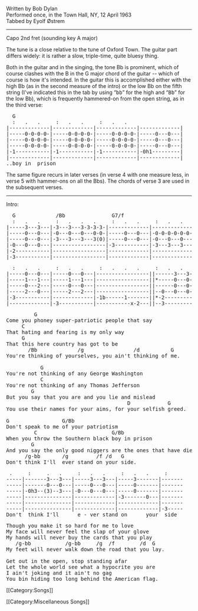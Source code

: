 Written by Bob Dylan<br>
Performed once, in the Town Hall, NY, 12 April 1963<br>
Tabbed by Eyolf Østrem

----
Capo 2nd fret (sounding key A major)

The tune is a close relative to the tune of Oxford Town. The guitar
part differs widely: it is rather a slow, triple-time, quite bluesy
thing.

<!-- Strange formating to help seal not to make B$\flat$, etc. out of this -->
Both in the guitar and in the singing, the tone Bb is prominent,
which of course clashes with the B in the G major chord of the guitar --
which of course is how it's intended. In the guitar this is accomplished
either with the high Bb (as in the second measure of the intro) or the
low Bb on the fifth string (I've indicated this in the tab by using
“<tt>b</tt><tt>b</tt>” for the high and
“<tt>B</tt><tt>b</tt>” for the low Bb), which is frequently
hammered-on from the open string, as in the third verse:

<pre class="tab">
  G
  :   .   .     :   .   .     :   .   .
|-------------|-------------|-------------|-------------|
|-----0-0-0-0-|-----0-0-0-0-|-----0-0-0-0-|-----0---0---|
|-----0-0-0-0-|-----0-0-0-0-|-----0-0-0-0-|-----0---0---|
|-----0-0-0-0-|-----0-0-0-0-|-----0-0-0-0-|-----0---0---|
|-1-----------|-1-----------|-1-----------|-0h1---------|
|-------------|-------------|-------------|-------------|
..boy in  prison
</pre>
The same figure recurs in later verses (in verse 4 with one measure less, in verse 5 with hammer-ons on all the Bbs). The chords of verse 3 are used in the subsequent verses.

----
Intro:

<pre class="tab">
  G             /Bb               G7/f
  :   .   .     :   .   .   .     :   .   .     :   .   .
|-----3---3---|-3---3---3-3-3-3-|-------------|-----------------|
|-----0---0---|-0---0---0---0-0-|-----0---0---|-0-0-0-0-0-0-0-0-|
|-----0---0---|-3---3---3---3(0)|-----0---0---|-0---0---0---0---|
|-0---0---0---|-----------------|-3-----------|-3---3---3---0---|
|-2-----------|-----------------|-------------|-----------------|
|-3-----------|-----------------|-------------|-----------------|
</pre>
<pre class="tab">
  :   .   .     :   .   .     :   .   .   .     :   .   .      x7
|-----0---0---|-----0---0---|-----------------||------3---3----||
|-----1---1---|-----1---1---|-----------------||*-----0---0---*||
|-----0---2---|-----0---0---|-----------------||------0---0----||
|-----2---0---|-----2---2---|-----------------||--0---0---0----||
|-3-----------|-------------|-1b------1-------||*-2-----------*||
|-------------|-3-----------|-----------x-2---||--3------------||
</pre>
<pre class="verse">
         G
Come you phoney super-patriotic people that say
     C
That hating and fearing is my only way
     G
That this here country has got to be
       /Bb             /g                /d          G
You're thinking of yourselves, you ain't thinking of me.

           G
You're not thinking of any George Washington
           C
You're not thinking of any Thomas Jefferson
        G
But you say that you are and you lie and mislead
                                       D            G
You use their names for your aims, for your selfish greed.

G                 G/Bb
Don't speak to me of your patriotism
         C                        G/Bb
When you throw the Southern black boy in prison
        G
And you say the only good niggers are the ones that have died
      /g-bb       /g         /f /d   G
Don't think I'll  ever stand on your side.</pre>
<pre class="tab">
 .     :     .   .     :   .   .     :   .   .     :
-----|-------3---3---|-----3---3---|-----3-------|-------
-----|-------0---0---|-----0---0---|-----0-------|-------
-----|-0h3--(3)--3---|-0---0---0---|-----0-------|-------
-----|---------------|-------------|-3-------0---|-------
-----|---------------|-------------|-------------|-------
-----|---------------|-------------|-------------|-3-----
Don't  think I'll      e - ver stand on      your  side</pre>
<pre class="verse">
Though you make it so hard for me to love
My face will never feel the slap of your glove
My hands will never buy the cards that you play
   /g-bb           /g-bb     /g  /f        /d  G
My feet will never walk down the road that you lay.

Get out in the open, stop standing afar
Let the whole world see what a hypocrite you are
I ain't joking and it ain't no gag
You bin hiding too long behind the American flag.
</pre>

[[Category:Songs]]

[[Category:Miscellaneous Songs]]